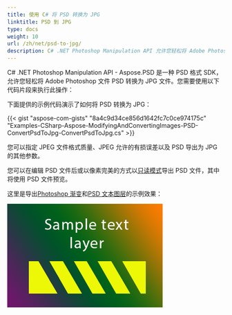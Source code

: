 ```yaml
---
title: 使用 C# 将 PSD 转换为 JPG
linktitle: PSD 到 JPG
type: docs
weight: 10
url: /zh/net/psd-to-jpg/
description: C# .NET Photoshop Manipulation API 允许您轻松将 Adobe Photoshop 文件 PSD 转换为 JPG 文件。请查看提供的示例代码。
---
```


C# .NET Photoshop Manipulation API - Aspose.PSD 是一种 PSD 格式 SDK，允许您轻松将 Adobe Photoshop 文件 PSD 转换为 JPG 文件。您需要使用以下代码片段来执行此操作：

下面提供的示例代码演示了如何将 PSD 转换为 JPG：

{{< gist "aspose-com-gists" "8a4c9d34ce856d1642fc7c0ce974175c" "Examples-CSharp-Aspose-ModifyingAndConvertingImages-PSD-ConvertPsdToJpg-ConvertPsdToJpg.cs" >}}

您可以指定 JPEG 文件格式质量、JPEG 允许的有损误差以及 PSD 导出为 JPG 的其他参数。

您可以在编辑 PSD 文件后或以像素完美的方式以[只读模式](https://reference.aspose.com/psd/net/aspose.psd.imageloadoptions/psdloadoptions/properties/readonlymode)导出 PSD 文件，其中将使用 PSD 文件预览。

这里是导出[Photoshop 渐变](/zh/psd/net/support-of-fill-layers/)和[PSD 文本图层](/zh/psd/net/working-with-text-layers/)的示例效果：

![todo:image_alt_text](psd-to-jpg_1.png)
